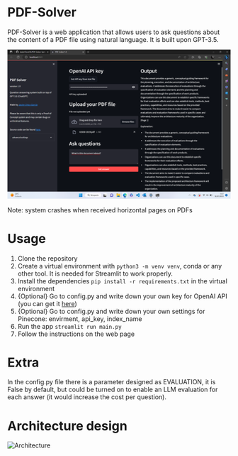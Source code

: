 # PDF-Solver

PDF-Solver is a web application that allows users to ask questions about the content of a PDF file using natural language. It is built upon GPT-3.5.

![Preview](interface_preview.png)

Note: system crashes when received horizontal pages on PDFs

# Usage

1. Clone the repository
2. Create a virtual environment with `python3 -m venv venv`, conda or any other tool. It is needed for Streamlit to work properly.
3. Install the dependencies `pip install -r requirements.txt` in the virtual environment
4. {Optional} Go to config.py and write down your own key for OpenAI API (you can get it [here](https://beta.openai.com/))
5. {Optional} Go to config.py and write down your own settings for Pinecone: envirment, api_key, index_name
6. Run the app `streamlit run main.py`
7. Follow the instructions on the web page

# Extra

In the config.py file there is a parameter designed as EVALUATION, it is False by default, but could be turned on to enable an LLM evaluation for each answer (it would increase the cost per question).

# Architecture design

![Architecture](final-scheme.png)
